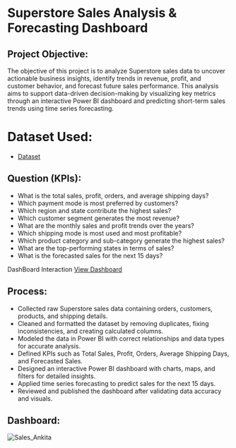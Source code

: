 # Superstore Sales Analysis & Forecasting Dashboard

## Project Objective:
The objective of this project is to analyze Superstore sales data to uncover actionable business insights, identify trends in revenue, profit, and customer behavior, and forecast future sales performance. This analysis aims to support data-driven decision-making by visualizing key metrics through an interactive Power BI dashboard and predicting short-term sales trends using time series forecasting.

# Dataset Used:
- <a href = "https://github.com/AnkitaChoubey/Data-Analysis-Dashboard/blob/main/SuperStore_Sales_Dataset.csv">Dataset</a>

 ## Question (KPIs):
- What is the total sales, profit, orders, and average shipping days?
- Which payment mode is most preferred by customers?
- Which region and state contribute the highest sales?
- Which customer segment generates the most revenue?
- What are the monthly sales and profit trends over the years?
- Which shipping mode is most used and most profitable?
- Which product category and sub-category generate the highest sales?
- What are the top-performing states in terms of sales?
- What is the forecasted sales for the next 15 days?

DashBoard Interaction <a href = "https://github.com/AnkitaChoubey/Data-Analysis-Dashboard/blob/main/Sales_Ankita.jpg">View Dashboard</a>

## Process:
- Collected raw Superstore sales data containing orders, customers, products, and shipping details.
- Cleaned and formatted the dataset by removing duplicates, fixing inconsistencies, and creating calculated columns.
- Modeled the data in Power BI with correct relationships and data types for accurate analysis.
- Defined KPIs such as Total Sales, Profit, Orders, Average Shipping Days, and Forecasted Sales.
- Designed an interactive Power BI dashboard with charts, maps, and filters for detailed insights.
- Applied time series forecasting to predict sales for the next 15 days.
- Reviewed and published the dashboard after validating data accuracy and visuals.

## Dashboard:
![Sales_Ankita](https://github.com/user-attachments/assets/01f72de0-604b-4906-b40f-9331a3e59a47)


